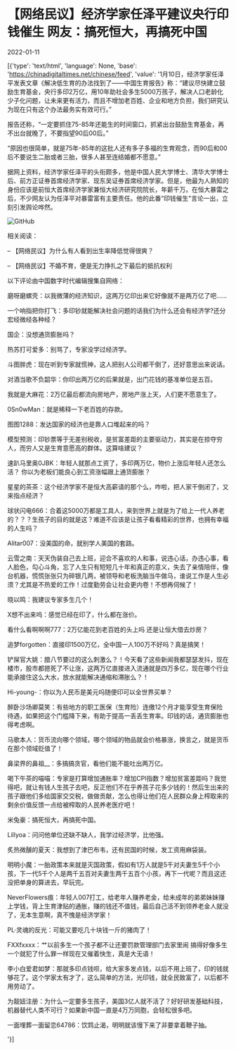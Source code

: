 # 【网络民议】经济学家任泽平建议央行印钱催生  网友：搞死恒大，再搞死中国

2022-01-11

[{'type': 'text/html', 'language': None, 'base': 'https://chinadigitaltimes.net/chinese/feed', 'value': '1月10日，经济学家任泽平发表文章《解决低生育的办法找到了——中国生育报告》称：“建议尽快建立鼓励生育基金，央行多印2万亿，用10年助社会多生5000万孩子，解决人口老龄化少子化问题，让未来更有活力，而且不增加老百姓、企业和地方负担，我们研究认为现在只有这个办法最务实有效可行。”

报告还称，“一定要抓住75-85年还能生的时间窗口，抓紧出台鼓励生育基金，再不出台就晚了，不要指望90后00后。”

“原因也很简单，就是75年-85年的这批人还有多子多福的生育观念，而90后和00后不要说生二胎或者三胎，很多人甚至连结婚都不愿意。”

据网上资料，经济学家任泽平的头衔颇多，他是中国人民大学博士、清华大学博士后、前方正证券首席经济学家、现东吴证券首席经济学家。但是，他最为人熟知的身份应该是前恒大首席经济学家兼恒大经济研究院院长，年薪千万。在恒大暴雷之后，不少网友认为任泽平对暴雷富有主要责任。他的此番“印钱催生&quot;言论一出，立刻引发舆论哗然。

![GitHub](https://chinadigitaltimes.net/chinese/files/2022/01/任泽平.png)

相关阅读：

&#8211; 【网络民议】为什么有人看到出生率降低觉得很爽？

&#8211; 【网络民议】不婚不育，便是无力挣扎之下最后的抵抗权利

以下评论由中国数字时代编辑搜集自网络：



磨呀磨螺壳：以我微薄的经济知识，这两万亿印出来它好像就不是两万亿了吧……

一个响指把你打飞：多印钞就能解决社会问题的话我们为什么还会有经济学?还分宏经微经各种经？

国企：没想通货膨胀吗？

热苏打可爱多：别骂了，专家没学过经济学。

斗图胖虎：现在听到专家就慌神，这人把别人公司都干倒了，还好意思出来说话。

对酒当歌不负韶华：你印出两万亿的后果就是，出门花钱的基准单位是五百。

我就是大麻花：2万亿最后都流向房地产，房地产涨上天，人们更不愿意生了。

0Sn0wMan：就是稀释一下老百姓的存款。

图图1288：发达国家的经济也是靠人口堆起来的吗？

模型预测：印钞票等于无差别税收，是贫富差距的主要驱动力，其实是在掠夺穷人，而穷人又是生育意愿高的群体。这算啥建议？

速趴马里奥0JBK：年轻人就那点工资了，多印两万亿，物价上涨后年轻人还怎么活？ 你以为老板们能良心到工资涨幅跟上通货膨胀？

星星的茶茶：这个经济学家不是恒大高薪请的那个么，咋啦，把人家干倒闭了，又来指点经济？

球状闪电666：合着这5000万都是工具人，来到世界上就是为了给上一代人养老的？？？生孩子的目的就是这？难道不应该是让孩子看看精彩的世界，也拥有幸福的人生吗？

Alitar007：没美国的命，就别学人美国的套路。

云雪之南：天天伪装自己去上班，迎合不喜欢的人和事，说违心话，办违心事，看人脸色，勾心斗角，忘了人生只有短短几十年和真正的意义，失去了亲情陪伴，像台机器，慌慌张张只为碎银几两，被领导和老板洗脑当牛做马，谁说工作是人生必须？尤其是不热爱的工作！过度勤劳会让社会更内卷！不想再伺候了！

晓以鸣：我建议专家多生几个！

X想不出来呜：感觉已经在印了，什么都在涨价。

看什么看啊啊啊777：2万亿能花到老百姓的头上吗 还是让恒大借去炒房？

追梦forgotten：直接印1500万亿，全中国一人100万不好吗？真是搞笑！

铲屎官大姚：腊八节要过的这么刺激么？！今天看了这些新闻我都瑟瑟发抖，现在楼市，股市都摁死了不让涨，这两万亿直接进入流通就是四万多亿，现在哪个行业能承接住这么大水，放水就能解决通缩和滞胀么？！

Hi-young-：你以为人民币是美元吗随便印可以全世界买单？

醉卧沙场卿莫笑：有些地方的职工医保（生育险）连缴12个月才能享受生育保险待遇，如果把这个门槛降下来，有助于提高一丢丢生育率。印钱的话，通货膨胀也得考虑啊。

马歌本人：货币流向哪个领域，哪个领域的物品就会价格暴涨，换言之，就是货币在那个领域贬值了！

鼻梁界的鼻祖__：多搞搞贪官，看他们能不能吐出两万亿。

喝下午茶的喵喵：专家是打算增加通胀率？增加CPI指数？增加贫富差距吗？我觉得吧，就让有钱人生孩子去吧，反正他们不在乎养孩子花多少钱的！然后生出来的孩子跟他们多给国家交交税，做做贡献，怎么也得让他们在人民群众身上榨取来的剩余价值反馈一点给被榨取的人民养老医疗吧！

米兔豪：搞死恒大，再搞死中国。

Lillyoa：问问他单位还缺不缺人，我学过经济学，比他强。

炙热微醺的夏天：我想到了津巴布韦，还有民国的时候，发工资用麻袋装。

明明小魔：一胎政策本来就是灭国政策，假如有1万人就是5千对夫妻生5千个小孩，下一代5千个人是两千五百对夫妻生两千五百个小孩，再下一代呢？而且这还没把单身的算进去，早玩完。

NeverFlowers痕：年轻人007打工，给老年人赚养老金，给未成年的弟弟妹妹赚上学钱，背上生育津贴的通胀，赚的钱还不值钱，最后自己活不到领养老金人就没了，无本生意啊，真不愧是经济学家！

PL·灵魂的反光：可能又要吃几十块钱一斤的猪肉了！

FXXfxxxx：艹以前多生一个孩子都不让还要罚款管理部门去家里闹 搞得好像多生一个就犯了什么罪一样现在又催着快生，真是大无语！

李小白爱君如梦：那就多印点钱呗，给大家多发点钱，以后不用上班了，印的钱就够花了。这个学家太有才了，这么简单的方法，光印钱，就全民致富了，以后都不用劳动了。

为靓妞注册：为什么一定要多生孩子，美国3亿人就不活了？好好研发基础科技，机器替代人类不可行？如果新中国一直是4万万同胞，会轻松很多吧。

一面埋葬一面留恋64786：饮鸩止渴，明明就该慢下来了非要拿着鞭子抽。



'}]